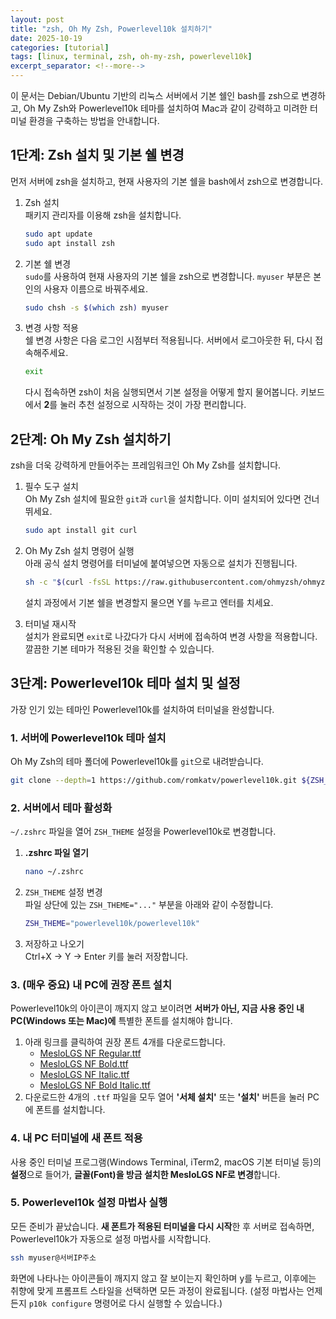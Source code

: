 ```yaml
---
layout: post
title: "zsh, Oh My Zsh, Powerlevel10k 설치하기"
date: 2025-10-19
categories: [tutorial]
tags: [linux, terminal, zsh, oh-my-zsh, powerlevel10k]
excerpt_separator: <!--more-->
---
```


이 문서는 Debian/Ubuntu 기반의 리눅스 서버에서 기본 쉘인 bash를 zsh으로 변경하고, Oh My Zsh와 Powerlevel10k 테마를 설치하여 Mac과 같이 강력하고 미려한 터미널 환경을 구축하는 방법을 안내합니다.
<!--more-->

## 1단계: Zsh 설치 및 기본 쉘 변경

먼저 서버에 zsh을 설치하고, 현재 사용자의 기본 쉘을 bash에서 zsh으로 변경합니다.

1. Zsh 설치  
   패키지 관리자를 이용해 zsh을 설치합니다.  
   ```bash
   sudo apt update
   sudo apt install zsh
   ```

2. 기본 쉘 변경  
   `sudo`를 사용하여 현재 사용자의 기본 쉘을 zsh으로 변경합니다. `myuser` 부분은 본인의 사용자 이름으로 바꿔주세요.  
   ```bash
   sudo chsh -s $(which zsh) myuser
   ```

3. 변경 사항 적용  
   쉘 변경 사항은 다음 로그인 시점부터 적용됩니다. 서버에서 로그아웃한 뒤, 다시 접속해주세요.  
   ```bash
   exit
   ```

   다시 접속하면 zsh이 처음 실행되면서 기본 설정을 어떻게 할지 물어봅니다. 키보드에서 **2**를 눌러 추천 설정으로 시작하는 것이 가장 편리합니다.

## 2단계: Oh My Zsh 설치하기

zsh을 더욱 강력하게 만들어주는 프레임워크인 Oh My Zsh를 설치합니다.

1. 필수 도구 설치  
   Oh My Zsh 설치에 필요한 `git`과 `curl`을 설치합니다. 이미 설치되어 있다면 건너뛰세요.  
   ```bash
   sudo apt install git curl
   ```

2. Oh My Zsh 설치 명령어 실행  
   아래 공식 설치 명령어를 터미널에 붙여넣으면 자동으로 설치가 진행됩니다.  
   ```bash
   sh -c "$(curl -fsSL https://raw.githubusercontent.com/ohmyzsh/ohmyzsh/master/tools/install.sh)"
   ```

   설치 과정에서 기본 쉘을 변경할지 물으면 Y를 누르고 엔터를 치세요.  
3. 터미널 재시작  
   설치가 완료되면 `exit`로 나갔다가 다시 서버에 접속하여 변경 사항을 적용합니다. 깔끔한 기본 테마가 적용된 것을 확인할 수 있습니다.

## 3단계: Powerlevel10k 테마 설치 및 설정

가장 인기 있는 테마인 Powerlevel10k를 설치하여 터미널을 완성합니다.

### 1. 서버에 Powerlevel10k 테마 설치

Oh My Zsh의 테마 폴더에 Powerlevel10k를 `git`으로 내려받습니다.

```bash
git clone --depth=1 https://github.com/romkatv/powerlevel10k.git ${ZSH_CUSTOM:-$HOME/.oh-my-zsh/custom}/themes/powerlevel10k
```

### 2. 서버에서 테마 활성화

`~/.zshrc` 파일을 열어 `ZSH_THEME` 설정을 Powerlevel10k로 변경합니다.

1. **.zshrc 파일 열기**  
   ```bash
   nano ~/.zshrc
   ```

2. `ZSH_THEME` 설정 변경  
   파일 상단에 있는 `ZSH_THEME="..."` 부분을 아래와 같이 수정합니다.  
   ```bash
   ZSH_THEME="powerlevel10k/powerlevel10k"
   ```

3. 저장하고 나오기  
   Ctrl+X → Y → Enter 키를 눌러 저장합니다.

### 3. (매우 중요) 내 PC에 권장 폰트 설치

Powerlevel10k의 아이콘이 깨지지 않고 보이려면 **서버가 아닌, 지금 사용 중인 내 PC(Windows 또는 Mac)에** 특별한 폰트를 설치해야 합니다.

1. 아래 링크를 클릭하여 권장 폰트 4개를 다운로드합니다.  
   * [MesloLGS NF Regular.ttf](https://www.google.com/search?q=https://github.com/romkatv/powerlevel10k-media/raw/master/MesloLGS%2520NF%2520Regular.ttf)  
   * [MesloLGS NF Bold.ttf](https://www.google.com/search?q=https://github.com/romkatv/powerlevel10k-media/raw/master/MesloLGS%2520NF%2520Bold.ttf)  
   * [MesloLGS NF Italic.ttf](https://www.google.com/search?q=https://github.com/romkatv/powerlevel10k-media/raw/master/MesloLGS%2520NF%2520Italic.ttf)  
   * [MesloLGS NF Bold Italic.ttf](https://www.google.com/search?q=https://github.com/romkatv/powerlevel10k-media/raw/master/MesloLGS%2520NF%2520Bold%2520Italic.ttf)  
2. 다운로드한 4개의 `.ttf` 파일을 모두 열어 **'서체 설치'** 또는 **'설치'** 버튼을 눌러 PC에 폰트를 설치합니다.

### 4. 내 PC 터미널에 새 폰트 적용

사용 중인 터미널 프로그램(Windows Terminal, iTerm2, macOS 기본 터미널 등)의 **설정**으로 들어가, **글꼴(Font)을 방금 설치한 MesloLGS NF로 변경**합니다.

### 5. Powerlevel10k 설정 마법사 실행

모든 준비가 끝났습니다. **새 폰트가 적용된 터미널을 다시 시작**한 후 서버로 접속하면, Powerlevel10k가 자동으로 설정 마법사를 시작합니다.

```bash
ssh myuser@서버IP주소
```

화면에 나타나는 아이콘들이 깨지지 않고 잘 보이는지 확인하며 y를 누르고, 이후에는 취향에 맞게 프롬프트 스타일을 선택하면 모든 과정이 완료됩니다. (설정 마법사는 언제든지 `p10k configure` 명령어로 다시 실행할 수 있습니다.)